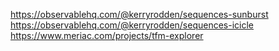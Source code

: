 https://observablehq.com/@kerryrodden/sequences-sunburst
https://observablehq.com/@kerryrodden/sequences-icicle
https://www.meriac.com/projects/tfm-explorer